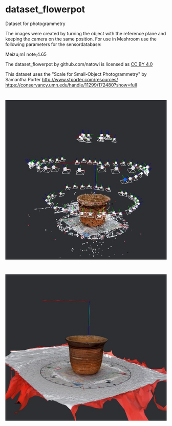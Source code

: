 # dataset_flowerpot
Dataset for photogrammetry

The images were created by turning the object with the reference plane and keeping the camera on the same position.
For use in Meshroom use the following parameters for the sensordatabase:

Meizu;m1 note;4.65

The dataset_flowerpot by github.com/natowi is licensed as [CC BY 4.0](https://creativecommons.org/licenses/by/4.0/)

This dataset uses the "Scale for Small-Object Photogrammetry" by Samantha Porter
http://www.stporter.com/resources/
https://conservancy.umn.edu/handle/11299/172480?show=full

#

# ![flowerpot](/meshroom_results/cameraspointcloud.JPG)
# ![flowerpot](/meshroom_results/mesh.JPG)


#
